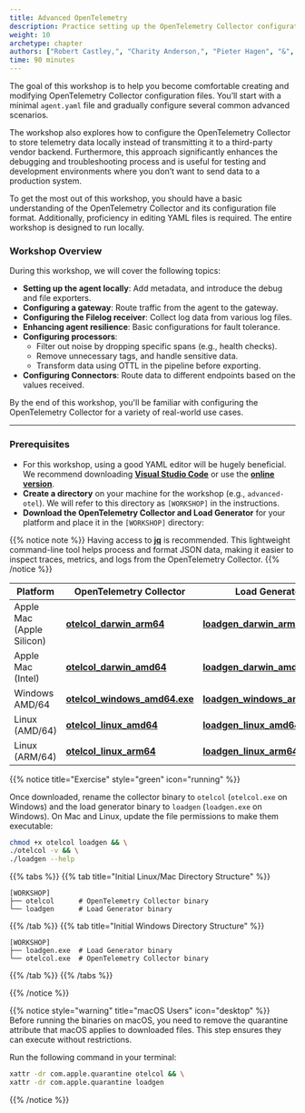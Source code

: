 ```yaml
---
title: Advanced OpenTelemetry
description: Practice setting up the OpenTelemetry Collector configuration from scratch and go though several advanced configuration scenarios's.
weight: 10
archetype: chapter
authors: ["Robert Castley,", "Charity Anderson,", "Pieter Hagen", "&", "Geoff Higginbottom"]
time: 90 minutes
---
```


The goal of this workshop is to help you become comfortable creating and modifying OpenTelemetry Collector configuration files. You’ll start with a minimal `agent.yaml` file and gradually configure several common advanced scenarios.

The workshop also explores how to configure the OpenTelemetry Collector to store telemetry data locally instead of transmitting it to a third-party vendor backend. Furthermore, this approach significantly enhances the debugging and troubleshooting process and is useful for testing and development environments where you don’t want to send data to a production system.

To get the most out of this workshop, you should have a basic understanding of the OpenTelemetry Collector and its configuration file format. Additionally, proficiency in editing YAML files is required. The entire workshop is designed to run locally.

### Workshop Overview

During this workshop, we will cover the following topics:

- **Setting up the agent locally**: Add metadata, and introduce the debug and file exporters.
- **Configuring a gateway**: Route traffic from the agent to the gateway.
- **Configuring the Filelog receiver**: Collect log data from various log files.
- **Enhancing agent resilience**: Basic configurations for fault tolerance.
- **Configuring processors**:
  - Filter out noise by dropping specific spans (e.g., health checks).
  - Remove unnecessary tags, and handle sensitive data.
  - Transform data using OTTL in the pipeline before exporting.
- **Configuring Connectors**: Route data to different endpoints based on the values received.

By the end of this workshop, you'll be familiar with configuring the OpenTelemetry Collector for a variety of real-world use cases.

---

### Prerequisites

- For this workshop, using a good YAML editor will be hugely beneficial. We recommend downloading [**Visual Studio Code**](https://code.visualstudio.com/download) or use the [**online version**](https://vscode.dev/).
- **Create a directory** on your machine for the workshop (e.g., `advanced-otel`). We will refer to this directory as `[WORKSHOP]` in the instructions.
- **Download the OpenTelemetry Collector and Load Generator** for your platform and place it in the `[WORKSHOP]` directory:

{{% notice note %}}
Having access to [**jq**](https://jqlang.org/download/) is recommended. This lightweight command-line tool helps process and format JSON data, making it easier to inspect traces, metrics, and logs from the OpenTelemetry Collector.
{{% /notice %}}

| Platform                         | OpenTelemetry Collector | Load Generator |
|----------------------------------|-------------------------|----------------|
|  Apple Mac (Apple Silicon)   | **[otelcol_darwin_arm64](https://github.com/signalfx/splunk-otel-collector/releases/download/v0.117.0/otelcol_darwin_arm64)** | [**loadgen_darwin_arm64**](https://github.com/splunk/observability-workshop/raw/refs/heads/main/workshop/ninja/advanced-otel/loadgen/build/loadgen-darwin-arm64) |
|  Apple Mac (Intel)           | **[otelcol_darwin_amd64](https://github.com/signalfx/splunk-otel-collector/releases/download/v0.117.0/otelcol_darwin_amd64)** | [**loadgen_darwin_amd64**](https://github.com/splunk/observability-workshop/raw/refs/heads/main/workshop/ninja/advanced-otel/loadgen/build/loadgen-darwin-amd64)|
|  Windows AMD/64              | **[otelcol_windows_amd64.exe](https://github.com/signalfx/splunk-otel-collector/releases/download/v0.117.0/otelcol_windows_amd64.exe)** | [**loadgen_windows_amd64.exe**](https://github.com/splunk/observability-workshop/raw/refs/heads/main/workshop/ninja/advanced-otel/loadgen/build/loadgen-windows-amd64.exe) |
|  Linux (AMD/64)              |**[otelcol_linux_amd64](https://github.com/signalfx/splunk-otel-collector/releases/download/v0.117.0/otelcol_linux_amd64)** | [**loadgen_linux_amd64**](https://github.com/splunk/observability-workshop/raw/refs/heads/main/workshop/ninja/advanced-otel/loadgen/build/loadgen-linux-amd64)|
|  Linux (ARM/64)              |**[otelcol_linux_arm64](https://github.com/signalfx/splunk-otel-collector/releases/download/v0.117.0/otelcol_linux_arm64)** | [**loadgen_linux_arm64**](https://github.com/splunk/observability-workshop/raw/refs/heads/main/workshop/ninja/advanced-otel/loadgen/build/loadgen-linux-arm64)|

{{% notice title="Exercise" style="green" icon="running" %}}

Once downloaded, rename the collector binary to `otelcol` (`otelcol.exe` on Windows) and the load generator binary to `loadgen` (`loadgen.exe` on Windows). On Mac and Linux, update the file permissions to make them executable:

```bash
chmod +x otelcol loadgen && \
./otelcol -v && \
./loadgen --help
```

{{% tabs %}}
{{% tab title="Initial Linux/Mac Directory Structure" %}}

```text
[WORKSHOP]
├── otelcol      # OpenTelemetry Collector binary
└── loadgen      # Load Generator binary
```

{{% /tab %}}
{{% tab title="Initial Windows Directory Structure" %}}

```text
[WORKSHOP]
├── loadgen.exe  # Load Generator binary
└── otelcol.exe  # OpenTelemetry Collector binary
```

{{% /tab %}}
{{% /tabs %}}

{{% /notice %}}

{{% notice style="warning" title="macOS Users" icon="desktop" %}}
Before running the binaries on macOS, you need to remove the quarantine attribute that macOS applies to downloaded files. This step ensures they can execute without restrictions.

Run the following command in your terminal:

```bash
xattr -dr com.apple.quarantine otelcol && \
xattr -dr com.apple.quarantine loadgen
```

{{% /notice %}}
